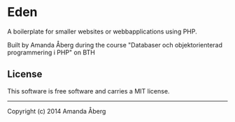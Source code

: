 Eden 
==================


 
A boilerplate for smaller websites or webbapplications using PHP.
 
Built by Amanda Åberg during the course "Databaser och objektorienterad programmering i PHP" on BTH
 
License 
------------------
 
This software is free software and carries a MIT license.
 
 
------------------

Copyright (c) 2014 Amanda Åberg

